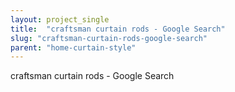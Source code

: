 ```yaml
---
layout: project_single
title:  "craftsman curtain rods - Google Search"
slug: "craftsman-curtain-rods-google-search"
parent: "home-curtain-style"
---
```

craftsman curtain rods - Google Search